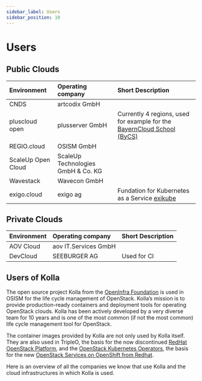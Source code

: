 ```yaml
---
sidebar_label: Users
sidebar_position: 10
---
```

# Users

## Public Clouds

| Environment        | Operating company                  | Short Description                                                                                                                                                     |
|:-------------------|:-----------------------------------|:-----------------------------------------------------------------------------------------------------------|
| CNDS               | artcodix GmbH                      |                                                                                                            |
| pluscloud open     | plusserver GmbH                    | Currently 4 regions, used for example for the [BayernCloud School (ByCS)](https://www.bycs.de/index.html)  |
| REGIO.cloud        | OSISM GmbH                         |                                                                                                            |
| ScaleUp Open Cloud | ScaleUp Technologies GmbH & Co. KG |                                                                                                            |
| Wavestack          | Wavecon GmbH                       |                                                                                                            |
| exigo.cloud        | exigo ag                           | Fundation for Kubernetes as a Service [exikube](https://www.exigo.ch/produkte/kubernetes-und-mehr/exikube) |

## Private Clouds

| Environment    | Operating company    | Short Description                       |
|:---------------|:---------------------|:----------------------------------------|
| AOV Cloud      | aov IT.Services GmbH |                                         |
| DevCloud       | SEEBURGER AG         | Used for CI                             |

## Users of Kolla

The open source project Kolla from the [OpenInfra Foundation](https://openinfra.dev) is
used in OSISM for the life cycle management of OpenStack. Kolla’s mission is to provide
production-ready containers and deployment tools for operating OpenStack clouds. Kolla has
been actively developed by a very diverse team for 10 years and is one of the most common
(if not the most common) life cycle management tool for OpenStack.

The container images provided by Kolla are not only used by Kolla itself. They are also used
in TripleO, the basis for the now discontinued
[RedHat OpenStack Platform](https://www.redhat.com/en/technologies/linux-platforms/openstack-platform),
and the [OpenStack Kubernetes Operators](https://github.com/openstack-k8s-operators),
the basis for the new
[OpenStack Services on OpenShift from Redhat](https://www.redhat.com/en/blog/red-hat-openstack-services-openshift-next-generation-red-hat-openstack-platform).

Here is an overview of all the companies we know that use Kolla and the cloud infrastructures
in which Kolla is used.
